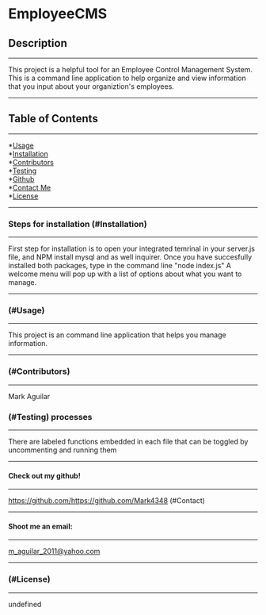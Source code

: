 

  # EmployeeCMS
 
  ## Description
  ___________________________________________________________________
  This project is a helpful tool for an Employee Control Management System. This is a command line application to help organize and view information that you input about your organiztion's employees.

  ___________________________________________________________________
  ## Table of Contents
  ___________________________________________________________________
  
  *[Usage](#Usage)</br>
  *[Installation](#Installation)</br>
  *[Contributors](#Contributors)</br>
  *[Testing](#Testing)</br>
  *[Github](#Github)</br>
  *[Contact Me](#Contact)</br>
  *[License](#License)</br>

  ___________________________________________________________________
  ### Steps for installation (#Installation)
  ___________________________________________________________________
  First step for installation is to open your integrated temrinal in your server.js file, and NPM install mysql and as well inquirer. Once you have succesfully installed both packages, type in the command line "node index.js"  A welcome menu will pop up with a list of options about what you want to manage.
  
  ___________________________________________________________________
  ### (#Usage)
  ___________________________________________________________________
  This project is an command line application that helps you manage information.

  ___________________________________________________________________
  ### (#Contributors)
  ___________________________________________________________________
  Mark Aguilar 

  ### (#Testing) processes
  ___________________________________________________________________
  There are labeled functions embedded in each file that can be toggled by uncommenting and running them

  ___________________________________________________________________
  #### Check out my github!
  ___________________________________________________________________
  https://github.com/https://github.com/Mark4348 (#Contact)
  ___________________________________________________________________
  #### Shoot me an email:
  ___________________________________________________________________
  m_aguilar_2011@yahoo.com
  ___________________________________________________________________
  ### (#License)
  ___________________________________________________________________
  undefined

  

